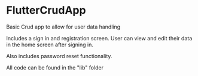 # FlutterCrudApp
Basic Crud app to allow for user data handling

Includes a sign in and registration screen. User can view and edit their data in the home screen after signing in.

Also includes password reset functionality.

All code can be found in the "lib" folder
